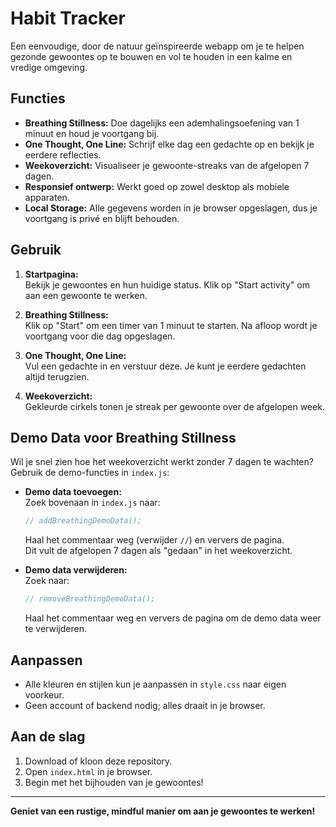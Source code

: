 # Habit Tracker

Een eenvoudige, door de natuur geïnspireerde webapp om je te helpen gezonde gewoontes op te bouwen en vol te houden in een kalme en vredige omgeving.

## Functies

- **Breathing Stillness:** Doe dagelijks een ademhalingsoefening van 1 minuut en houd je voortgang bij.
- **One Thought, One Line:** Schrijf elke dag een gedachte op en bekijk je eerdere reflecties.
- **Weekoverzicht:** Visualiseer je gewoonte-streaks van de afgelopen 7 dagen.
- **Responsief ontwerp:** Werkt goed op zowel desktop als mobiele apparaten.
- **Local Storage:** Alle gegevens worden in je browser opgeslagen, dus je voortgang is privé en blijft behouden.

## Gebruik

1. **Startpagina:**  
   Bekijk je gewoontes en hun huidige status. Klik op "Start activity" om aan een gewoonte te werken.

2. **Breathing Stillness:**  
   Klik op "Start" om een timer van 1 minuut te starten. Na afloop wordt je voortgang voor die dag opgeslagen.

3. **One Thought, One Line:**  
   Vul een gedachte in en verstuur deze. Je kunt je eerdere gedachten altijd terugzien.

4. **Weekoverzicht:**  
   Gekleurde cirkels tonen je streak per gewoonte over de afgelopen week.

## Demo Data voor Breathing Stillness

Wil je snel zien hoe het weekoverzicht werkt zonder 7 dagen te wachten?  
Gebruik de demo-functies in `index.js`:

- **Demo data toevoegen:**  
  Zoek bovenaan in `index.js` naar:

  ```js
  // addBreathingDemoData();
  ```

  Haal het commentaar weg (verwijder `//`) en ververs de pagina.  
  Dit vult de afgelopen 7 dagen als "gedaan" in het weekoverzicht.

- **Demo data verwijderen:**  
  Zoek naar:
  ```js
  // removeBreathingDemoData();
  ```
  Haal het commentaar weg en ververs de pagina om de demo data weer te verwijderen.

## Aanpassen

- Alle kleuren en stijlen kun je aanpassen in `style.css` naar eigen voorkeur.
- Geen account of backend nodig; alles draait in je browser.

## Aan de slag

1. Download of kloon deze repository.
2. Open `index.html` in je browser.
3. Begin met het bijhouden van je gewoontes!

---

**Geniet van een rustige, mindful manier om aan je gewoontes te werken!**
